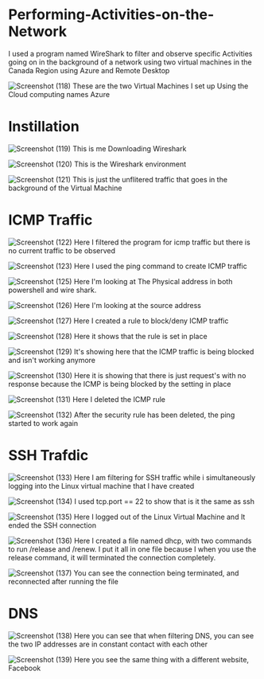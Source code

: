 # Performing-Activities-on-the-Network
I used a program named WireShark to filter and observe specific Activities going on in the background of a network using two virtual machines in the Canada Region using Azure and Remote Desktop

![Screenshot (118)](https://github.com/user-attachments/assets/52b2815b-23b0-4e8e-8da4-bc501e271e12)
These are the two Virtual Machines I set up Using the Cloud computing names Azure
# Instillation
![Screenshot (119)](https://github.com/user-attachments/assets/40486c58-5852-4934-aa27-899bfd977ef6)
This is me Downloading Wireshark


![Screenshot (120)](https://github.com/user-attachments/assets/0ef82916-2387-4517-84e7-ecc137fb86f4)
This is the Wireshark environment


![Screenshot (121)](https://github.com/user-attachments/assets/add39ee1-e12a-4c4f-af07-36fa1bb38907)
This is just the unflitered traffic that goes in the background of the Virtual Machine

# ICMP Traffic
![Screenshot (122)](https://github.com/user-attachments/assets/3bfbcc1e-2640-42ef-9424-abef37bd9547)
Here I filtered the program for icmp traffic but there is no current traffic to be observed


![Screenshot (123)](https://github.com/user-attachments/assets/55545590-d97b-49fd-a03c-4b374bbee805)
Here I used the ping command to create ICMP traffic


![Screenshot (125)](https://github.com/user-attachments/assets/a21dd5ec-3d7b-4bb2-9ec9-d9e377454849)
Here I'm looking at The Physical address in both powershell and wire shark.


![Screenshot (126)](https://github.com/user-attachments/assets/b53c665b-7a1c-4307-8497-f74c0fbeba10)
Here I'm looking at the source address


![Screenshot (127)](https://github.com/user-attachments/assets/804146c0-fa8f-4539-8d6a-c83f2c985d63)
Here I created a rule to block/deny ICMP traffic


![Screenshot (128)](https://github.com/user-attachments/assets/71d2f04a-8876-4884-af82-10a8825c6927)
Here it shows that the rule is set in place


![Screenshot (129)](https://github.com/user-attachments/assets/36246e60-1321-4611-85da-b1afbfad6f47)
It's showing here that the ICMP traffic is being blocked and isn't working anymore


![Screenshot (130)](https://github.com/user-attachments/assets/0946a662-ba4f-4ced-b14e-f271b10fc1f2)
Here it is showing that there is just request's with no response because the ICMP is being blocked by the setting in place


![Screenshot (131)](https://github.com/user-attachments/assets/3eecc809-f62d-425f-8bb0-9d04f38516a1)
Here I deleted the ICMP rule


![Screenshot (132)](https://github.com/user-attachments/assets/81d6f7cb-929c-4c60-b11d-28a826e8546a)
After the security rule has been deleted, the ping started to work again

# SSH Trafdic 
![Screenshot (133)](https://github.com/user-attachments/assets/d40441b7-2699-416b-b5fd-2a2dc25da369)
Here I am filtering for SSH traffic while i simultaneously logging into the Linux virtual machine that I have created


![Screenshot (134)](https://github.com/user-attachments/assets/8098b761-1089-4782-8494-2bc4eb7adfe1)
I used tcp.port == 22  to show that is it the same as ssh 


![Screenshot (135)](https://github.com/user-attachments/assets/753ebf8f-df16-4b15-8a89-964cb260f27e)
Here I logged out of the Linux Virtual Machine and It ended the SSH connection


![Screenshot (136)](https://github.com/user-attachments/assets/fb87a3cb-2f2b-489c-a60d-6ecbd7ff696a)
Here I created a file named dhcp, with two commands to run /release and /renew. I put it all in
one file because I when you use the release command, it will terminated the connection completely.


![Screenshot (137)](https://github.com/user-attachments/assets/19428c78-877c-44be-9f66-2902388f5a66)
You can see the connection being terminated, and reconnected after running the file

# DNS
![Screenshot (138)](https://github.com/user-attachments/assets/29678f98-d5bf-4087-980f-68f17009366c)
Here you  can see that when filtering DNS, you can see the two IP addresses are in constant contact with each other


![Screenshot (139)](https://github.com/user-attachments/assets/6ddc5edf-5b42-4ba9-9ca7-d7a53d66f625)
Here you see the same thing with a different website, Facebook
